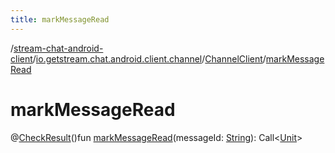 ```yaml
---
title: markMessageRead
---
```

/[stream-chat-android-client](../../index.md)/[io.getstream.chat.android.client.channel](../index.md)/[ChannelClient](index.md)/[markMessageRead](markMessageRead.md)  
  
  
  
# markMessageRead  
@[CheckResult](https://developer.android.com/reference/kotlin/androidx/annotation/CheckResult.html)()fun [markMessageRead](markMessageRead.md)(messageId: [String](https://kotlinlang.org/api/latest/jvm/stdlib/kotlin/-string/index.html)): Call&lt;[Unit](https://kotlinlang.org/api/latest/jvm/stdlib/kotlin/-unit/index.html)&gt;
